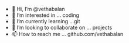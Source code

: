 - 👋 Hi, I’m @vethabalan
- 👀 I’m interested in ... coding
- 🌱 I’m currently learning ...git 
- 💞️ I’m looking to collaborate on ... projects
- 📫 How to reach me ... github.com/vethabalan

<!---
vethabalan/vethabalan is a ✨ special ✨ repository because its `README.md` (this file) appears on your GitHub profile.
You can click the Preview link to take a look at your changes.
--->
